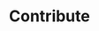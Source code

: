 ---
title: "Contribute"
description: "Learn about the NGINX Agent community and contribute to the project."
linkTitle: "Contribute"
menu: docs
weight: "500"
url: /nginx-agent/contribute/
---
